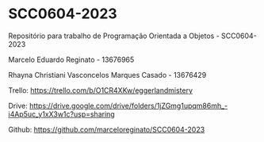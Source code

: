 # SCC0604-2023
Repositório para trabalho de Programação Orientada a Objetos - SCC0604-2023

Marcelo Eduardo Reginato - 13676965

Rhayna Christiani Vasconcelos Marques Casado - 13676429

Trello: https://trello.com/b/O1CR4XKw/eggerlandmistery 

Drive: https://drive.google.com/drive/folders/1jZGmg1upqm86mh_-i4Ap5uc_y1xX3w1c?usp=sharing 

Github: https://github.com/marceloreginato/SCC0604-2023
